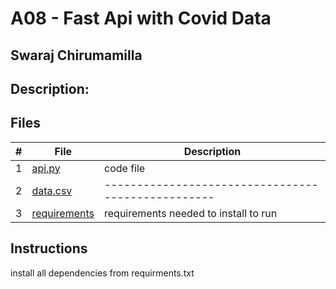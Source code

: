 # A08 - Fast Api with Covid Data
## Swaraj Chirumamilla
## Description:




## Files

|   #   | File            | Description                                        |
| :---: | --------------- | -------------------------------------------------- |
|   1   |  [api.py](https://github.com/swarajtwok/4883-SoftwareTools-Chirumamilla/blob/main/Assignments/A08/api.py)  |   code file
|   2 | [data.csv](https://github.com/swarajtwok/4883-SoftwareTools-Chirumamilla/blob/main/Assignments/A08/data.csv) | -------------------------------------------------- |
|    3 | [requirements]() | requirements needed to install to run|



## Instructions

 install all dependencies from requirments.txt



